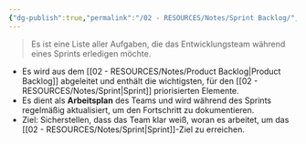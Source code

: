 ```yaml
---
{"dg-publish":true,"permalink":"/02 - RESOURCES/Notes/Sprint Backlog/","tags":["projektmanagement/vorgehensmodell/agile"],"noteIcon":"","updated":"2024-11-22T21:51:48.554+01:00"}
---
```


>Es ist eine Liste aller Aufgaben, die das Entwicklungsteam während eines Sprints erledigen möchte.

- Es wird aus dem [[02 - RESOURCES/Notes/Product Backlog\|Product Backlog]] abgeleitet und enthält die wichtigsten, für den [[02 - RESOURCES/Notes/Sprint\|Sprint]] priorisierten Elemente.
- Es dient als **Arbeitsplan** des Teams und wird während des Sprints regelmäßig aktualisiert, um den Fortschritt zu dokumentieren.
- Ziel: Sicherstellen, dass das Team klar weiß, woran es arbeitet, um das [[02 - RESOURCES/Notes/Sprint\|Sprint]]-Ziel zu erreichen.